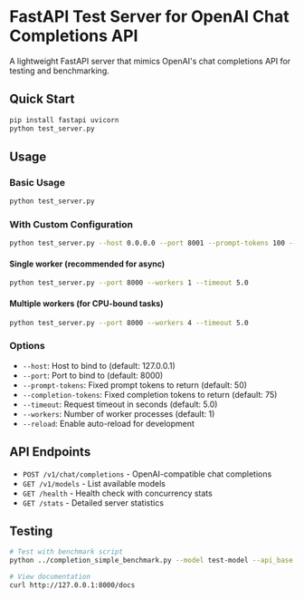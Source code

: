 # FastAPI Test Server for OpenAI Chat Completions API

A lightweight FastAPI server that mimics OpenAI's chat completions API for testing and benchmarking.

## Quick Start

```bash
pip install fastapi uvicorn
python test_server.py
```

## Usage

### Basic Usage
```bash
python test_server.py
```

### With Custom Configuration
```bash
python test_server.py --host 0.0.0.0 --port 8001 --prompt-tokens 100 --completion-tokens 150 --timeout 2.0
```

#### Single worker (recommended for async)
```bash
python test_server.py --port 8000 --workers 1 --timeout 5.0
```

#### Multiple workers (for CPU-bound tasks)
```bash
python test_server.py --port 8000 --workers 4 --timeout 5.0
```

### Options
- `--host`: Host to bind to (default: 127.0.0.1)
- `--port`: Port to bind to (default: 8000)
- `--prompt-tokens`: Fixed prompt tokens to return (default: 50)
- `--completion-tokens`: Fixed completion tokens to return (default: 75)
- `--timeout`: Request timeout in seconds (default: 5.0)
- `--workers`: Number of worker processes (default: 1)
- `--reload`: Enable auto-reload for development

## API Endpoints

- `POST /v1/chat/completions` - OpenAI-compatible chat completions
- `GET /v1/models` - List available models
- `GET /health` - Health check with concurrency stats
- `GET /stats` - Detailed server statistics

## Testing

```bash
# Test with benchmark script
python ../completion_simple_benchmark.py --model test-model --api_base http://127.0.0.1:8000/v1

# View documentation
curl http://127.0.0.1:8000/docs
``` 